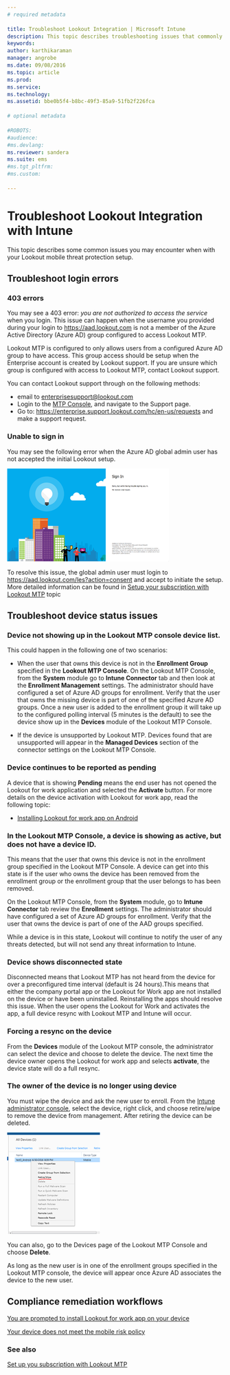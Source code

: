 ```yaml
---
# required metadata

title: Troubleshoot Lookout Integration | Microsoft Intune
description: This topic describes troubleshooting issues that commonly occur with Lookout Integration
keywords:
author: karthikaraman
manager: angrobe
ms.date: 09/08/2016
ms.topic: article
ms.prod:
ms.service:
ms.technology:
ms.assetid: bbe0b5f4-b8bc-49f3-85a9-51fb2f226fca

# optional metadata

#ROBOTS:
#audience:
#ms.devlang:
ms.reviewer: sandera
ms.suite: ems
#ms.tgt_pltfrm:
#ms.custom:

---
```


# Troubleshoot Lookout Integration with Intune
This topic describes some common issues you may encounter when with your Lookout mobile threat protection setup.
## Troubleshoot login errors
### 403 errors
You may see a 403 error: *you are not authorized to access the service*  when you login. This issue can happen when the username you provided during your login to https://aad.lookout.com  is not a member of the Azure Active Directory (Azure AD) group configured to access Lookout MTP.

Lookout MTP is configured to only allows users from a configured Azure AD group to have access.  This group access should be setup when the Enterprise account is created by Lookout support. If you are unsure which group is configured with access to Lookout MTP, contact Lookout support.

You can contact Lookout support through on the following methods:

* email to enterprisesupport@lookout.com
* Login to the  [MTP  Console](http://aad.lookout.com), and navigate to the Support page.
* Go to:  https://enterprise.support.lookout.com/hc/en-us/requests and make a support request.

### Unable to sign in
You may see the following error when the Azure AD global admin user has not accepted the initial Lookout setup.

![screenshot of the Lookout login screen showing sign in error](../media/mtp/lookout-mtp-consent-not-accepted-error.png)

To resolve this issue, the global admin user must login to  https://aad.lookout.com/les?action=consent
and accept to initiate the setup. More detailed information can be found in  [Setup your subscription with Lookout MTP](set-up-your-subscription-with-lookout-mtp.md) topic

## Troubleshoot device status issues

### Device not showing up in the Lookout MTP console device list.

This could happen in the following one of two scenarios:
* When the user that owns this device is not in the **Enrollment Group** specified in the **Lookout MTP Console**.   On the Lookout MTP Console, from the **System** module go to **Intune Connector** tab and then look at the **Enrollment Management**  settings.  The administrator should have configured a set of Azure AD groups for enrollment.  Verify that the user that owns the missing device is part of one of the specified Azure AD groups.  Once a new user is added to the enrollment group it will take up to the configured polling interval (5 minutes is the default) to see the device show up in the **Devices** module of the Lookout MTP Console.

* If the device is unsupported by Lookout MTP.  Devices found that are unsupported will appear in the **Managed Devices** section of the connector settings on the Lookout MTP Console.

### Device continues to be reported as **pending**

A device that is showing  **Pending**  means the end user has not opened the Lookout for work application and selected the  **Activate** button. For more details on the device activation with Lookout for work app, read the following topic:

* [Installing Lookout for work app on Android](http://docs.microsoft.com/intune/enduser/you-are-prompted-to-install-lookout-for-work-android)

### In the Lookout MTP Console, a device is showing as active, but does not have a device ID.  
This means that the user that owns this device is not in the enrollment group specified in the Lookout MTP Console.   A device can get into this state is if the user who owns the device has been removed from the enrollment group or the enrollment group that the user belongs to has been removed.

On the Lookout MTP Console, from the **System** module, go to **Intune Connector** tab review the **Enrollment** settings.  The administrator should have configured a set of Azure AD groups for enrollment.  Verify that the user that owns the device is part of one of the AAD groups specified.  

While a device is in this state, Lookout will continue to notify the user of any threats detected, but will not send any threat information to Intune.

### Device shows disconnected state

Disconnected means that Lookout MTP has not heard from the device for over a preconfigured time interval (default is 24 hours).This means that either the company portal app or the Lookout for Work app are not installed on the device or have been uninstalled. Reinstalling the apps should resolve this issue. When the user opens the Lookout for Work and activates the app, a full device resync with Lookout MTP and Intune will occur.    

### Forcing a resync on the device
From the **Devices** module of the Lookout MTP console, the administrator can select the device and choose to delete the device.   The next time the device owner opens the Lookout for work app and selects **activate**, the device state will do a full resync.

### The owner of the device is no longer using device
You must wipe the device and ask the new user to enroll.  From the [Intune administrator console](https://manage.microsoft.com), select the device, right click, and choose retire/wipe to remove the device from management. After retiring the device can be deleted.

![screenshot of the device page in the Intune admin console with the retire/wipe option displayed](../media/mtp/mtp-retire-device-intune-console.png)

You can also, go to the Devices page of the Lookout MTP Console and choose **Delete**.  

As long as the new user is in one of the  enrollment groups specified in the Lookout MTP console, the device will appear once Azure AD associates the device to the new user.

## Compliance remediation workflows
[You are prompted to install Lookout for work app on your device]( http://docs.microsoft.com/intune/enduser/you-are-prompted-to-install-lookout-for-work-android)

[Your device does not meet the mobile risk policy](http://docs.microsoft.com/intune/enduser/your-device-does-not-meet-the-mobile-risk-policy-android)


### See also
[Set up you subscription with Lookout MTP](set-up-your-subscription-with-lookout-mtp.md)
